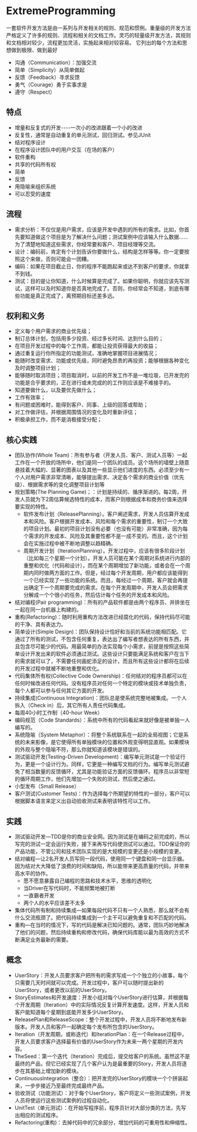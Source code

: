 # ExtremeProgramming

一套软件开发方法是由一系列与开发相关的规则、规范和惯例。重量级的开发方法严格定义了许多的规则、流程和相关的文档工作。灵巧的轻量级开发方法，其规则和文档相对较少，流程更加灵活，实施起来相对较容易。 它列出的每个方法和思想做到极限、做到最好

* 沟通（Communication）：加强交流
* 简单（Simplicity）从简单做起
* 反馈（Feedback）寻求反馈
* 勇气（Courage）勇于实事求是
* 遵守（Respect）

## 特点

* 增量和反复式的开发----一次小的改进跟着一个小的改进
* 反复性，通常是自动重复的单元测试，回归测试。参见JUnit
* 结对程序设计
* 在程序设计团队中的用户交互（在场的客户）
* 软件重构
* 共享的代码所有权
* 简单
* 反馈
* 用隐喻来组织系统
* 可以忍受的速度

## 流程

* 需求分析：不仅仅是用户需求，应该是开发中遇到的所有的需求。比如，你首先要知道做这个项目是为了解决什么问题；测试案例中应该输入什么数据……为了清楚地知道这些需求，你经常要和客户、项目经理等交流。
* 设计：编码前，肯定有个计划告诉你要做什么，结构是怎样等等。你一定要按照这个来做，否则可能会一团糟。
* 编码：如果在项目截止日，你的程序不能跑起来或达不到客户的要求，你就拿不到钱。
* 测试：目的是让你知道，什么时候算是完成了。如果你聪明，你就应该先写测试，这样可以及时知道你是否真地完成了。否则，你经常会不知道，到底有哪些功能是真正完成了，离预期目标还差多远。

## 权利和义务

* 定义每个用户需求的商业优先级；
* 制订总体计划，包括用多少投资、经过多长时间、达到什么目的；
* 在项目开发过程中的每个工作周，都能让投资获得最大的收益；
* 通过重复运行你所指定的功能测试，准确地掌握项目进展情况；
* 能随时改变需求、功能或优先级，同时避免昂贵的再投资；能够根据各种变化及时调整项目计划；
* 能够随时取消项目；项目取消时，以前的开发工作不是一堆垃圾，已开发完的功能是合乎要求的，正在进行或未完成的的工作则应该是不难接手的。
* 知道要做什么，以及要优先做什么；
* 工作有效率；
* 有问题或困难时，能得到客户、同事、上级的回答或帮助；
* 对工作做评估，并根据周围情况的变化及时重新评估；
* 积极承担工作，而不是消极接受分配；

## 核心实践

* 团队协作(Whole Team)：所有参与者（开发人员、客户、测试人员等）一起工作在一个开放的场所中，他们是同一个团队的成员。这个场所的墙壁上随意悬挂着大幅的、显著的图表以及其他一些显示他们进度的东西。必须至少有一个人对用户需求非常清晰，能够提出需求、决定各个需求的商业价值（优先级）、根据需求等的变化调整项目计划等
* 规划策略(The Planning Game)；：计划是持续的、循序渐进的。每2周，开发人员就为下2周估算候选特性的成本，而客户则根据成本和商务价值来选择要实现的特性。
    - 软件发布计划（ReleasePlanning）。客户阐述需求，开发人员估算开发成本和风险。客户根据开发成本、风险和每个需求的重要性，制订一个大致的项目计划。最初的项目计划没有必要（也没有可能）非常准确，因为每个需求的开发成本、风险及其重要性都不是一成不变的。而且，这个计划会在实施过程中被不断地调整以趋精确。
    - 周期开发计划（IterationPlanning）。开发过程中，应该有很多阶段计划（比如每三个星期一个计划）。开发人员可能在某个周期对系统进行内部的重整和优化（代码和设计），而在某个周期增加了新功能，或者会在一个周期内同时做两方面的工作。但是，经过每个开发周期，用户都应该能得到一个已经实现了一些功能的系统。而且，每经过一个周期，客户就会再提出确定下一个周期要完成的需求。在每个开发周期中，开发人员会把需求分解成一个个很小的任务，然后估计每个任务的开发成本和风险。
* 结对编程(Pair programming)：所有的产品软件都是由两个程序员、并排坐在一起在同一台机器上构建的。
* 重构(Refactoring)：随时利用重构方法改进已经腐化的代码，保持代码尽可能的干净、具有表达力。
* 简单设计(Simple Design)：团队保持设计恰好和当前的系统功能相匹配。它通过了所有的测试，不包含任何重复，表达出了编写者想表达的所有东西，并且包含尽可能少的代码。用最简单的办法实现每个小需求，前提是按照这些简单设计开发出来的软件必须通过测试。这些设计只要能满足系统和客户在当下的需求就可以了，不需要任何画蛇添足的设计，而且所有这些设计都将在后续的开发过程中就被不断地重整和优化。
* 代码集体所有权(Collective Code Ownership)：任何结对的程序员都可以在任何时候改进任何代码。没有程序员对任何一个特定的模块或技术单独负责，每个人都可以参与任何其它方面的开发。
* 持续集成(Continuous Integration)：团队总是使系统完整地被集成。一个人拆入（Check in）后，其它所有人责任代码集成。
* 每周40小时工作制（40-hour Week）
* 编码规范（Code Standards）：系统中所有的代码看起来就好像是被单独一人编写的。
* 系统隐喻（System Metaphor）：将整个系统联系在一起的全局视图；它是系统的未来影像，是它使得所有单独模块的位置和外观变得明显直观。如果模块的外观与整个隐喻不符，那么你就知道该模块是错误的。
* 测试驱动开发(Testing-Driven Development)：编写单元测试是一个验证行为，更是一个设计行为。同样，它更是一种编写文档的行为。编写单元测试避免了相当数量的反馈循环，尤其是功能验证方面的反馈循环。程序员以非常短的循环周期工作，他们先增加一个失败的测试，然后使之通过。
* 小型发布（Small Release）
* 客户测试(Customer Tests)：作为选择每个所期望的特性的一部分，客户可以根据脚本语言来定义出自动验收测试来表明该特性可以工作。

## 实践

* 测试驱动开发—TDD是你的商业安全网。因为测试是在编码之前完成的，所以写完的测试一定会运行失败，接下来再写代码使测试可以通过。TDD保证你的产品功能，不管公司和技术团队实现的是大规模的变更还是小规模的变更。
* 结对编程—让2名开发人员写同一段代码，使用同一个键盘和同一台显示器。因为结对大大降低了浪费的时间和缺陷，所以能带来更高质量的代码，并带来高水平的协作。
    - 愿不愿意暴露自己编程的思路和技术水平，思维的透明化
    - 当Driver在写代码时，不能频繁地被打断
    - 一直霸者开发
    - 两个人的水平应该差不太多
* 集体代码所有制和持续集成—如果每段代码不只有一个人熟悉，那么就不会有什么交流瓶颈了。把代码持续集成到一个主干可以避免重复和不匹配的代码。
* 重构—在当时的情况下，写的代码是解决已知问题的。通常，团队巧妙地解决了他们的问题，然后持续重构和修改代码，确保代码库能以最为高效的方式不断满足业务最新的需要。

## 概念

* UserStory：开发人员要求客户把所有的需求写成一个个独立的小故事，每个只需要几天时间就可以完成。开发过程中，客户可以随时提出新的UserStory，或者更改以前的UserStory。
* StoryEstimates和开发速度：开发小组对每个UserStory进行估算，并根据每个开发周期（Iteration）中的实际情况反复计算开发速度。这样，开发人员和客户能知道每个星期到底能开发多少UserStory。
* ReleasePlan和ReleaseScope：整个开发过程中，开发人员将不断地发布新版本。开发人员和客户一起确定每个发布所包含的UserStory。
* Iteration（开发周期，或称迭代）和IterationPlan：在一个Release过程中，开发人员要求客户选择最有价值的UserStory作为未来一两个星期的开发内容。
* TheSeed：第一个迭代（Iteration）完成后，提交给客户的系统。虽然这不是最终的产品，但它已经实现了几个客户认为是最重要的Story，开发人员将逐步在其基础上增加新的模块。
* ContinuousIntegration（整合）：把开发完的UserStory的模块一个个拼装起来，一步步接近乃至最终完成最终产品。
* 验收测试（功能测试）：对于每个UserStory，客户将定义一些测试案例，开发人员将使运行这些测试案例的过程自动化。
* UnitTest（单元测试）：在开始写程序前，程序员针对大部分类的方法，先写出相应的测试程序。
* Refactoring(重构)：去掉代码中的冗余部分，增加代码的可重用性和伸缩性。
